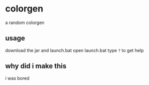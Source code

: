 # colorgen
a random colorgen

## usage 
download the jar and launch.bat
open launch.bat
type `?` to get help

## why did i make this
i was bored

